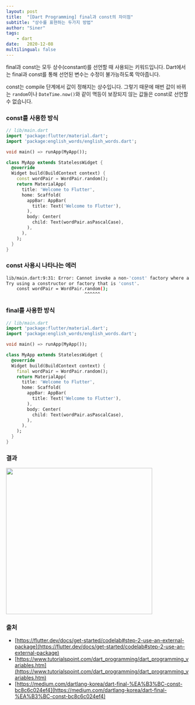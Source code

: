 ```yaml
---
layout: post
title:  "[Dart Programming] final과 const의 차이점"
subtitle: "상수를 표현하는 두가지 방법"
author: "Siner"
tags:
    - dart
date:   2020-12-08
multilingual: false
---
```


final과 const는 모두 상수(constant)를 선언할 때 사용되는 키워드입니다.
Dart에서는 final과 const를 통해 선언된 변수는 수정이 불가능하도록 막아줍니다.

const는 compile 단계에서 값이 정해지는 상수입니다. 그렇기 때문에 매번 값이 바뀌는 `random`이나 `DateTime.now()`와 같이 멱등이 보장되지 않는 값들은 const로 선언할 수 없습니다.

### const를 사용한 방식

```dart
// lib/main.dart
import 'package:flutter/material.dart';
import 'package:english_words/english_words.dart';

void main() => runApp(MyApp());

class MyApp extends StatelessWidget {
  @override
  Widget build(BuildContext context) {
    const wordPair = WordPair.random();
    return MaterialApp(
      title: 'Welcome to Flutter',
      home: Scaffold(
        appBar: AppBar(
          title: Text('Welcome to Flutter'),
        ),
        body: Center(
          child: Text(wordPair.asPascalCase),
        ),
      ),
    );
  }
}
```

### const 사용시 나타나는 에러
```bash
lib/main.dart:9:31: Error: Cannot invoke a non-'const' factory where a const expression is expected.
Try using a constructor or factory that is 'const'.
    const wordPair = WordPair.random();
                              ^^^^^^
```

### final를 사용한 방식

```dart
// lib/main.dart
import 'package:flutter/material.dart';
import 'package:english_words/english_words.dart';

void main() => runApp(MyApp());

class MyApp extends StatelessWidget {
  @override
  Widget build(BuildContext context) {
    final wordPair = WordPair.random();
    return MaterialApp(
      title: 'Welcome to Flutter',
      home: Scaffold(
        appBar: AppBar(
          title: Text('Welcome to Flutter'),
        ),
        body: Center(
          child: Text(wordPair.asPascalCase),
        ),
      ),
    );
  }
}
```

### 결과
<img src="https://user-images.githubusercontent.com/34048253/101371941-af56b800-38ee-11eb-90b5-ff98b11cb4cb.png" width="400" >

### 출처
- [https://flutter.dev/docs/get-started/codelab#step-2-use-an-external-package](https://flutter.dev/docs/get-started/codelab#step-2-use-an-external-package)
- [https://www.tutorialspoint.com/dart_programming/dart_programming_variables.htm](https://www.tutorialspoint.com/dart_programming/dart_programming_variables.htm)
- [https://medium.com/dartlang-korea/dart-final-%EA%B3%BC-const-bc8c6c024ef4](https://medium.com/dartlang-korea/dart-final-%EA%B3%BC-const-bc8c6c024ef4)

